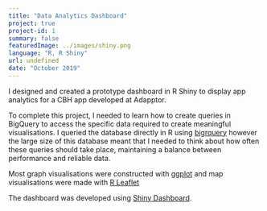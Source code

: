 ```yaml
---
title: "Data Analytics Dashboard"
project: true
project-id: 1
summary: false
featuredImage: ../images/shiny.png
language: "R, R Shiny"
url: undefined
date: "October 2019"
---
```


I designed and created a prototype dashboard in R Shiny to display app analytics for a CBH app developed at Adapptor. 

To complete this project, I needed to learn how to create queries in BigQuery to access the specific data required to create meaningful visualisations. I queried the database directly in R using [bigrquery](https://cran.r-project.org/web/packages/bigrquery/bigrquery.pdf) however the large size of this database meant that I needed to think about how often these queries should take place, maintaining a balance between performance and reliable data. 

Most graph visualisations were constructed with [ggplot](https://ggplot2.tidyverse.org/) and map visualisations were made with [R Leaflet](https://rstudio.github.io/leaflet/)

The dashboard was developed using [Shiny Dashboard](https://rstudio.github.io/shinydashboard/). 
